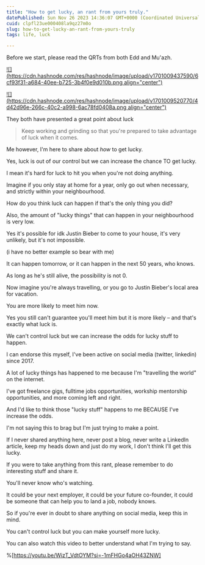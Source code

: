 ```yaml
---
title: "How to get lucky, an rant from yours truly."
datePublished: Sun Nov 26 2023 14:36:07 GMT+0000 (Coordinated Universal Time)
cuid: clpfl23ue000408la9qz27m0o
slug: how-to-get-lucky-an-rant-from-yours-truly
tags: life, luck

---
```


Before we start, please read the QRTs from both Edd and Mu'azh.

[![](https://cdn.hashnode.com/res/hashnode/image/upload/v1701009437590/6cf93f31-a684-40ee-b725-3b4f0e9d010b.png align="center")](https://twitter.com/okmuazh/status/1728647721727221845)

[![](https://cdn.hashnode.com/res/hashnode/image/upload/v1701009520770/4d42d96e-266c-40c2-a998-6ac78fd0408a.png align="center")](https://twitter.com/thegrxyvibe/status/1728678498607550921)

They both have presented a great point about luck

> Keep working and grinding so that you're prepared to take advantage of luck when it comes.

Me however, I'm here to share about *how* to get lucky.

Yes, luck is out of our control but we can increase the chance TO get lucky.

I mean it's hard for luck to hit you when you're not doing anything.

Imagine if you only stay at home for a year, only go out when necessary, and strictly within your neighbourhood.

How do you think luck can happen if that's the only thing you did?

Also, the amount of "lucky things" that can happen in your neighbourhood is very low.

Yes it's possible for idk Justin Bieber to come to your house, it's very unlikely, but it's not impossible.

(i have no better example so bear with me)

It can happen tomorrow, or it can happen in the next 50 years, who knows.

As long as he's still alive, the possibility is not 0.

Now imagine you're always travelling, or you go to Justin Bieber's local area for vacation.

You are more likely to meet him now.

Yes you still can't guarantee you'll meet him but it is more likely – and that's exactly what luck is.

We can't control luck but we can increase the odds for lucky stuff to happen.

I can endorse this myself, I've been active on social media (twitter, linkedin) since 2017.

A lot of lucky things has happened to me because I'm "travelling the world" on the internet.

I've got freelance gigs, fulltime jobs opportunities, workship mentorship opportunities, and more coming left and right.

And I'd like to think those "lucky stuff" happens to me BECAUSE I've increase the odds.

I'm not saying this to brag but I'm just trying to make a point.

If I never shared anything here, never post a blog, never write a LinkedIn article, keep my heads down and just do my work, I don't think I'll get this lucky.

If you were to take anything from this rant, please remember to do interesting stuff and share it.

You'll never know who's watching.

It could be your next employer, it could be your future co-founder, it could be someone that can help you to land a job, nobody knows.

So if you're ever in doubt to share anything on social media, keep this in mind.

You can't control luck but you can make yourself more lucky.

You can also watch this video to better understand what I'm trying to say.

%[https://youtu.be/WizT_VdtOYM?si=-1mFHGo4aOH43ZNW]